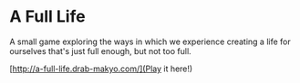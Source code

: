 A Full Life
===========

A small game exploring the ways in which we experience creating a life for
ourselves that's just full enough, but not too full.

[http://a-full-life.drab-makyo.com/](Play it here!)
